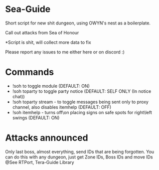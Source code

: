 # Sea-Guide

Short script for new shit dungeon, using OWYN's nest as a boilerplate.

Call out attacks from Sea of Honour

*Script is shit, will collect more data to fix

Please report any issues to me either here or on discord :)

# Commands 
- !soh to toggle module (DEFAULT: ON)
- !soh toparty to toggle party notice (DEFAULT: SELF ONLY (In notice chat))
- !soh toparty stream - to toggle messages being sent only to proxy channel, also disables itemhelp (DEFAULT: OFF)
- !soh itemhelp - turns off\on placing signs on safe spots for right\left swings (DEFAULT: ON)

# Attacks announced

Only last boss, almost everything, send IDs that are being forgotten.
You can do this with any dungeon, just get Zone IDs, Boss IDs and move IDs
@See RTPort, Tera-Guide Library
